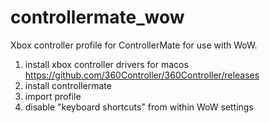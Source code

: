 # controllermate_wow
Xbox controller profile for ControllerMate for use with WoW.

1. install xbox controller drivers for macos https://github.com/360Controller/360Controller/releases
2. install controllermate
3. import profile
4. disable "keyboard shortcuts" from within WoW settings
